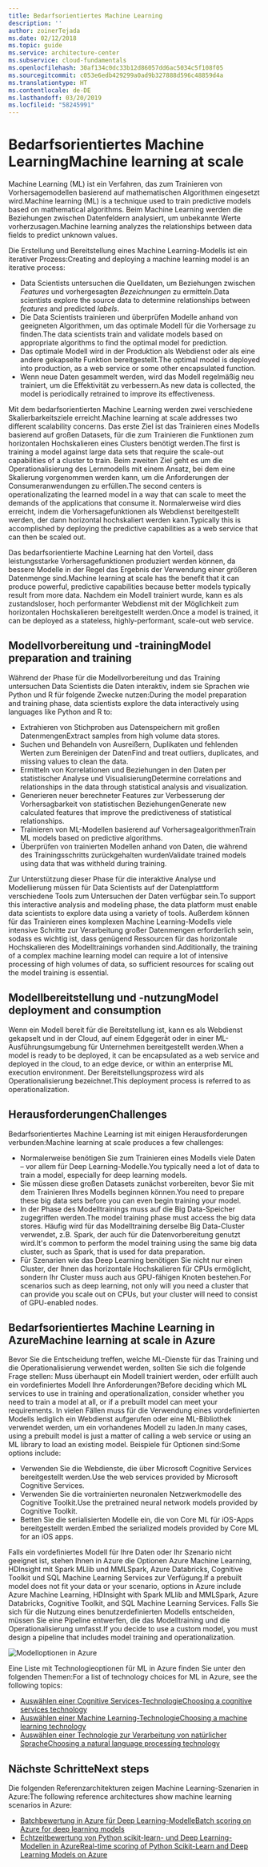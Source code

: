 ```yaml
---
title: Bedarfsorientiertes Machine Learning
description: ''
author: zoinerTejada
ms.date: 02/12/2018
ms.topic: guide
ms.service: architecture-center
ms.subservice: cloud-fundamentals
ms.openlocfilehash: 30af134c0dc33b12d86057dd6ac5034c5f108f05
ms.sourcegitcommit: c053e6edb429299a0ad9b327888d596c48859d4a
ms.translationtype: HT
ms.contentlocale: de-DE
ms.lasthandoff: 03/20/2019
ms.locfileid: "58245991"
---
```

# <a name="machine-learning-at-scale"></a><span data-ttu-id="87763-102">Bedarfsorientiertes Machine Learning</span><span class="sxs-lookup"><span data-stu-id="87763-102">Machine learning at scale</span></span>

<span data-ttu-id="87763-103">Machine Learning (ML) ist ein Verfahren, das zum Trainieren von Vorhersagemodellen basierend auf mathematischen Algorithmen eingesetzt wird.</span><span class="sxs-lookup"><span data-stu-id="87763-103">Machine learning (ML) is a technique used to train predictive models based on mathematical algorithms.</span></span> <span data-ttu-id="87763-104">Beim Machine Learning werden die Beziehungen zwischen Datenfeldern analysiert, um unbekannte Werte vorherzusagen.</span><span class="sxs-lookup"><span data-stu-id="87763-104">Machine learning analyzes the relationships between data fields to predict unknown values.</span></span>

<span data-ttu-id="87763-105">Die Erstellung und Bereitstellung eines Machine Learning-Modells ist ein iterativer Prozess:</span><span class="sxs-lookup"><span data-stu-id="87763-105">Creating and deploying a machine learning model is an iterative process:</span></span>

- <span data-ttu-id="87763-106">Data Scientists untersuchen die Quelldaten, um Beziehungen zwischen *Features* und vorhergesagten *Bezeichnungen* zu ermitteln.</span><span class="sxs-lookup"><span data-stu-id="87763-106">Data scientists explore the source data to determine relationships between *features* and predicted *labels*.</span></span>
- <span data-ttu-id="87763-107">Die Data Scientists trainieren und überprüfen Modelle anhand von geeigneten Algorithmen, um das optimale Modell für die Vorhersage zu finden.</span><span class="sxs-lookup"><span data-stu-id="87763-107">The data scientists train and validate models based on appropriate algorithms to find the optimal model for prediction.</span></span>
- <span data-ttu-id="87763-108">Das optimale Modell wird in der Produktion als Webdienst oder als eine andere gekapselte Funktion bereitgestellt.</span><span class="sxs-lookup"><span data-stu-id="87763-108">The optimal model is deployed into production, as a web service or some other encapsulated function.</span></span>
- <span data-ttu-id="87763-109">Wenn neue Daten gesammelt werden, wird das Modell regelmäßig neu trainiert, um die Effektivität zu verbessern.</span><span class="sxs-lookup"><span data-stu-id="87763-109">As new data is collected, the model is periodically retrained to improve its effectiveness.</span></span>

<span data-ttu-id="87763-110">Mit dem bedarfsorientierten Machine Learning werden zwei verschiedene Skalierbarkeitsziele erreicht.</span><span class="sxs-lookup"><span data-stu-id="87763-110">Machine learning at scale addresses two different scalability concerns.</span></span> <span data-ttu-id="87763-111">Das erste Ziel ist das Trainieren eines Modells basierend auf großen Datasets, für die zum Trainieren die Funktionen zum horizontalen Hochskalieren eines Clusters benötigt werden.</span><span class="sxs-lookup"><span data-stu-id="87763-111">The first is training a model against large data sets that require the scale-out capabilities of a cluster to train.</span></span> <span data-ttu-id="87763-112">Beim zweiten Ziel geht es um die Operationalisierung des Lernmodells mit einem Ansatz, bei dem eine Skalierung vorgenommen werden kann, um die Anforderungen der Consumeranwendungen zu erfüllen.</span><span class="sxs-lookup"><span data-stu-id="87763-112">The second centers is operationalizating the learned model in a way that can scale to meet the demands of the applications that consume it.</span></span> <span data-ttu-id="87763-113">Normalerweise wird dies erreicht, indem die Vorhersagefunktionen als Webdienst bereitgestellt werden, der dann horizontal hochskaliert werden kann.</span><span class="sxs-lookup"><span data-stu-id="87763-113">Typically this is accomplished by deploying the predictive capabilities as a web service that can then be scaled out.</span></span>

<span data-ttu-id="87763-114">Das bedarfsorientierte Machine Learning hat den Vorteil, dass leistungsstarke Vorhersagefunktionen produziert werden können, da bessere Modelle in der Regel das Ergebnis der Verwendung einer größeren Datenmenge sind.</span><span class="sxs-lookup"><span data-stu-id="87763-114">Machine learning at scale has the benefit that it can produce powerful, predictive capabilities because better models typically result from more data.</span></span> <span data-ttu-id="87763-115">Nachdem ein Modell trainiert wurde, kann es als zustandsloser, hoch performanter Webdienst mit der Möglichkeit zum horizontalen Hochskalieren bereitgestellt werden.</span><span class="sxs-lookup"><span data-stu-id="87763-115">Once a model is trained, it can be deployed as a stateless, highly-performant, scale-out web service.</span></span>

## <a name="model-preparation-and-training"></a><span data-ttu-id="87763-116">Modellvorbereitung und -training</span><span class="sxs-lookup"><span data-stu-id="87763-116">Model preparation and training</span></span>

<span data-ttu-id="87763-117">Während der Phase für die Modellvorbereitung und das Training untersuchen Data Scientists die Daten interaktiv, indem sie Sprachen wie Python und R für folgende Zwecke nutzen:</span><span class="sxs-lookup"><span data-stu-id="87763-117">During the model preparation and training phase, data scientists explore the data interactively using languages like Python and R to:</span></span>

- <span data-ttu-id="87763-118">Extrahieren von Stichproben aus Datenspeichern mit großen Datenmengen</span><span class="sxs-lookup"><span data-stu-id="87763-118">Extract samples from high volume data stores.</span></span>
- <span data-ttu-id="87763-119">Suchen und Behandeln von Ausreißern, Duplikaten und fehlenden Werten zum Bereinigen der Daten</span><span class="sxs-lookup"><span data-stu-id="87763-119">Find and treat outliers, duplicates, and missing values to clean the data.</span></span>
- <span data-ttu-id="87763-120">Ermitteln von Korrelationen und Beziehungen in den Daten per statistischer Analyse und Visualisierung</span><span class="sxs-lookup"><span data-stu-id="87763-120">Determine correlations and relationships in the data through statistical analysis and visualization.</span></span>
- <span data-ttu-id="87763-121">Generieren neuer berechneter Features zur Verbesserung der Vorhersagbarkeit von statistischen Beziehungen</span><span class="sxs-lookup"><span data-stu-id="87763-121">Generate new calculated features that improve the predictiveness of statistical relationships.</span></span>
- <span data-ttu-id="87763-122">Trainieren von ML-Modellen basierend auf Vorhersagealgorithmen</span><span class="sxs-lookup"><span data-stu-id="87763-122">Train ML models based on predictive algorithms.</span></span>
- <span data-ttu-id="87763-123">Überprüfen von trainierten Modellen anhand von Daten, die während des Trainingsschritts zurückgehalten wurden</span><span class="sxs-lookup"><span data-stu-id="87763-123">Validate trained models using data that was withheld during training.</span></span>

<span data-ttu-id="87763-124">Zur Unterstützung dieser Phase für die interaktive Analyse und Modellierung müssen für Data Scientists auf der Datenplattform verschiedene Tools zum Untersuchen der Daten verfügbar sein.</span><span class="sxs-lookup"><span data-stu-id="87763-124">To support this interactive analysis and modeling phase, the data platform must enable data scientists to explore data using a variety of tools.</span></span> <span data-ttu-id="87763-125">Außerdem können für das Trainieren eines komplexen Machine Learning-Modells viele intensive Schritte zur Verarbeitung großer Datenmengen erforderlich sein, sodass es wichtig ist, dass genügend Ressourcen für das horizontale Hochskalieren des Modelltrainings vorhanden sind.</span><span class="sxs-lookup"><span data-stu-id="87763-125">Additionally, the training of a complex machine learning model can require a lot of intensive processing of high volumes of data, so sufficient resources for scaling out the model training is essential.</span></span>

## <a name="model-deployment-and-consumption"></a><span data-ttu-id="87763-126">Modellbereitstellung und -nutzung</span><span class="sxs-lookup"><span data-stu-id="87763-126">Model deployment and consumption</span></span>

<span data-ttu-id="87763-127">Wenn ein Modell bereit für die Bereitstellung ist, kann es als Webdienst gekapselt und in der Cloud, auf einem Edgegerät oder in einer ML-Ausführungsumgebung für Unternehmen bereitgestellt werden.</span><span class="sxs-lookup"><span data-stu-id="87763-127">When a model is ready to be deployed, it can be encapsulated as a web service and deployed in the cloud, to an edge device, or within an enterprise ML execution environment.</span></span> <span data-ttu-id="87763-128">Der Bereitstellungsprozess wird als Operationalisierung bezeichnet.</span><span class="sxs-lookup"><span data-stu-id="87763-128">This deployment process is referred to as operationalization.</span></span>

## <a name="challenges"></a><span data-ttu-id="87763-129">Herausforderungen</span><span class="sxs-lookup"><span data-stu-id="87763-129">Challenges</span></span>

<span data-ttu-id="87763-130">Bedarfsorientiertes Machine Learning ist mit einigen Herausforderungen verbunden:</span><span class="sxs-lookup"><span data-stu-id="87763-130">Machine learning at scale produces a few challenges:</span></span>

- <span data-ttu-id="87763-131">Normalerweise benötigen Sie zum Trainieren eines Modells viele Daten – vor allem für Deep Learning-Modelle.</span><span class="sxs-lookup"><span data-stu-id="87763-131">You typically need a lot of data to train a model, especially for deep learning models.</span></span>
- <span data-ttu-id="87763-132">Sie müssen diese großen Datasets zunächst vorbereiten, bevor Sie mit dem Trainieren Ihres Modells beginnen können.</span><span class="sxs-lookup"><span data-stu-id="87763-132">You need to prepare these big data sets before you can even begin training your model.</span></span>
- <span data-ttu-id="87763-133">In der Phase des Modelltrainings muss auf die Big Data-Speicher zugegriffen werden.</span><span class="sxs-lookup"><span data-stu-id="87763-133">The model training phase must access the big data stores.</span></span> <span data-ttu-id="87763-134">Häufig wird für das Modelltraining derselbe Big Data-Cluster verwendet, z.B. Spark, der auch für die Datenvorbereitung genutzt wird.</span><span class="sxs-lookup"><span data-stu-id="87763-134">It's common to perform the model training using the same big data cluster, such as Spark, that is used for data preparation.</span></span>
- <span data-ttu-id="87763-135">Für Szenarien wie das Deep Learning benötigen Sie nicht nur einen Cluster, der Ihnen das horizontale Hochskalieren für CPUs ermöglicht, sondern Ihr Cluster muss auch aus GPU-fähigen Knoten bestehen.</span><span class="sxs-lookup"><span data-stu-id="87763-135">For scenarios such as deep learning, not only will you need a cluster that can provide you scale out on CPUs, but your cluster will need to consist of GPU-enabled nodes.</span></span>

## <a name="machine-learning-at-scale-in-azure"></a><span data-ttu-id="87763-136">Bedarfsorientiertes Machine Learning in Azure</span><span class="sxs-lookup"><span data-stu-id="87763-136">Machine learning at scale in Azure</span></span>

<span data-ttu-id="87763-137">Bevor Sie die Entscheidung treffen, welche ML-Dienste für das Training und die Operationalisierung verwendet werden, sollten Sie sich die folgende Frage stellen: Muss überhaupt ein Modell trainiert werden, oder erfüllt auch ein vordefiniertes Modell Ihre Anforderungen?</span><span class="sxs-lookup"><span data-stu-id="87763-137">Before deciding which ML services to use in training and operationalization, consider whether you need to train a model at all, or if a prebuilt model can meet your requirements.</span></span> <span data-ttu-id="87763-138">In vielen Fällen muss für die Verwendung eines vordefinierten Modells lediglich ein Webdienst aufgerufen oder eine ML-Bibliothek verwendet werden, um ein vorhandenes Modell zu laden.</span><span class="sxs-lookup"><span data-stu-id="87763-138">In many cases, using a prebuilt model is just a matter of calling a web service or using an ML library to load an existing model.</span></span> <span data-ttu-id="87763-139">Beispiele für Optionen sind:</span><span class="sxs-lookup"><span data-stu-id="87763-139">Some options include:</span></span>

- <span data-ttu-id="87763-140">Verwenden Sie die Webdienste, die über Microsoft Cognitive Services bereitgestellt werden.</span><span class="sxs-lookup"><span data-stu-id="87763-140">Use the web services provided by Microsoft Cognitive Services.</span></span>
- <span data-ttu-id="87763-141">Verwenden Sie die vortrainierten neuronalen Netzwerkmodelle des Cognitive Toolkit.</span><span class="sxs-lookup"><span data-stu-id="87763-141">Use the pretrained neural network models provided by Cognitive Toolkit.</span></span>
- <span data-ttu-id="87763-142">Betten Sie die serialisierten Modelle ein, die von Core ML für iOS-Apps bereitgestellt werden.</span><span class="sxs-lookup"><span data-stu-id="87763-142">Embed the serialized models provided by Core ML for an iOS apps.</span></span>

<span data-ttu-id="87763-143">Falls ein vordefiniertes Modell für Ihre Daten oder Ihr Szenario nicht geeignet ist, stehen Ihnen in Azure die Optionen Azure Machine Learning, HDInsight mit Spark MLlib und MMLSpark, Azure Databricks, Cognitive Toolkit und SQL Machine Learning Services zur Verfügung.</span><span class="sxs-lookup"><span data-stu-id="87763-143">If a prebuilt model does not fit your data or your scenario, options in Azure include Azure Machine Learning, HDInsight with Spark MLlib and MMLSpark, Azure Databricks, Cognitive Toolkit, and SQL Machine Learning Services.</span></span> <span data-ttu-id="87763-144">Falls Sie sich für die Nutzung eines benutzerdefinierten Modells entscheiden, müssen Sie eine Pipeline entwerfen, die das Modelltraining und die Operationalisierung umfasst.</span><span class="sxs-lookup"><span data-stu-id="87763-144">If you decide to use a custom model, you must design a pipeline that includes model training and operationalization.</span></span>

![Modelloptionen in Azure](./images/machine-learning-model-training-and-deployment.png)

<span data-ttu-id="87763-146">Eine Liste mit Technologieoptionen für ML in Azure finden Sie unter den folgenden Themen:</span><span class="sxs-lookup"><span data-stu-id="87763-146">For a list of technology choices for ML in Azure, see the following topics:</span></span>

- [<span data-ttu-id="87763-147">Auswählen einer Cognitive Services-Technologie</span><span class="sxs-lookup"><span data-stu-id="87763-147">Choosing a cognitive services technology</span></span>](../technology-choices/cognitive-services.md)
- [<span data-ttu-id="87763-148">Auswählen einer Machine Learning-Technologie</span><span class="sxs-lookup"><span data-stu-id="87763-148">Choosing a machine learning technology</span></span>](../technology-choices/data-science-and-machine-learning.md)
- [<span data-ttu-id="87763-149">Auswählen einer Technologie zur Verarbeitung von natürlicher Sprache</span><span class="sxs-lookup"><span data-stu-id="87763-149">Choosing a natural language processing technology</span></span>](../technology-choices/natural-language-processing.md)

## <a name="next-steps"></a><span data-ttu-id="87763-150">Nächste Schritte</span><span class="sxs-lookup"><span data-stu-id="87763-150">Next steps</span></span>

<span data-ttu-id="87763-151">Die folgenden Referenzarchitekturen zeigen Machine Learning-Szenarien in Azure:</span><span class="sxs-lookup"><span data-stu-id="87763-151">The following reference architectures show machine learning scenarios in Azure:</span></span>

- [<span data-ttu-id="87763-152">Batchbewertung in Azure für Deep Learning-Modelle</span><span class="sxs-lookup"><span data-stu-id="87763-152">Batch scoring on Azure for deep learning models</span></span>](../../reference-architectures/ai/batch-scoring-deep-learning.md)
- [<span data-ttu-id="87763-153">Echtzeitbewertung von Python scikit-learn- und Deep Learning-Modellen in Azure</span><span class="sxs-lookup"><span data-stu-id="87763-153">Real-time scoring of Python Scikit-Learn and Deep Learning Models on Azure</span></span>](../../reference-architectures/ai/realtime-scoring-python.md)